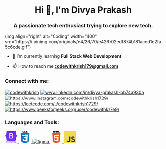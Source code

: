 <h1 align="center">Hi 👋, I'm Divya Prakash</h1>
<h3 align="center">A passionate tech enthusiast trying to explore new tech.</h3>
(img align="right" alt="Coding" width="400" src="https://i.pinimg.com/originals/e4/26/70/e426702edf874b181aced1e2fa5c6cde.gif")

- 🌱 I’m currently learning **Full Stack Web Development**

- 📫 How to reach me **codewithkrish179@gmail.com**

<h3 align="left">Connect with me:</h3>
<p align="left">
<a href="https://twitter.com/codewithkrish" target="blank"><img align="center" src="https://raw.githubusercontent.com/rahuldkjain/github-profile-readme-generator/master/src/images/icons/Social/twitter.svg" alt="codewithkrish" height="30" width="40" /></a>
<a href="https://linkedin.com/in/www.linkedin.com/in/divya-prakash-bb74a930a" target="blank"><img align="center" src="https://raw.githubusercontent.com/rahuldkjain/github-profile-readme-generator/master/src/images/icons/Social/linked-in-alt.svg" alt="www.linkedin.com/in/divya-prakash-bb74a930a" height="30" width="40" /></a>
<a href="https://instagram.com/https://www.instagram.com/codewithkrish1729/" target="blank"><img align="center" src="https://raw.githubusercontent.com/rahuldkjain/github-profile-readme-generator/master/src/images/icons/Social/instagram.svg" alt="https://www.instagram.com/codewithkrish1729/" height="30" width="40" /></a>
<a href="https://www.leetcode.com/https://leetcode.com/u/codewithkrish1729/" target="blank"><img align="center" src="https://raw.githubusercontent.com/rahuldkjain/github-profile-readme-generator/master/src/images/icons/Social/leet-code.svg" alt="https://leetcode.com/u/codewithkrish1729/" height="30" width="40" /></a>
<a href="https://auth.geeksforgeeks.org/user/https://www.geeksforgeeks.org/user/codewithkz7e9/" target="blank"><img align="center" src="https://raw.githubusercontent.com/rahuldkjain/github-profile-readme-generator/master/src/images/icons/Social/geeks-for-geeks.svg" alt="https://www.geeksforgeeks.org/user/codewithkz7e9/" height="30" width="40" /></a>
</p>

<h3 align="left">Languages and Tools:</h3>
<p align="left"> <a href="https://getbootstrap.com" target="_blank" rel="noreferrer"> <img src="https://raw.githubusercontent.com/devicons/devicon/master/icons/bootstrap/bootstrap-plain-wordmark.svg" alt="bootstrap" width="40" height="40"/> </a> <a href="https://www.w3schools.com/css/" target="_blank" rel="noreferrer"> <img src="https://raw.githubusercontent.com/devicons/devicon/master/icons/css3/css3-original-wordmark.svg" alt="css3" width="40" height="40"/> </a> <a href="https://www.figma.com/" target="_blank" rel="noreferrer"> <img src="https://www.vectorlogo.zone/logos/figma/figma-icon.svg" alt="figma" width="40" height="40"/> </a> <a href="https://www.w3.org/html/" target="_blank" rel="noreferrer"> <img src="https://raw.githubusercontent.com/devicons/devicon/master/icons/html5/html5-original-wordmark.svg" alt="html5" width="40" height="40"/> </a> <a href="https://developer.mozilla.org/en-US/docs/Web/JavaScript" target="_blank" rel="noreferrer"> <img src="https://raw.githubusercontent.com/devicons/devicon/master/icons/javascript/javascript-original.svg" alt="javascript" width="40" height="40"/> </a> </p>
